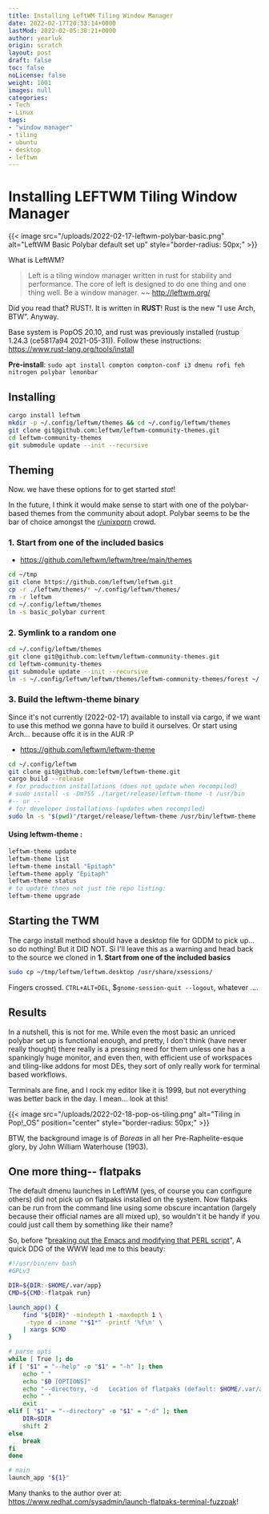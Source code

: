```yaml
---
title: Installing LeftWM Tiling Window Manager
date: 2022-02-17T20:33:14+0000
lastMod: 2022-02-05:38:21+0000
author: yearluk
origin: scratch
layout: post
draft: false
toc: false
noLicense: false
weight: 1001
images: null
categories:
- Tech
- Linux
tags:
- "window manager"
- tiling
- ubuntu
- desktop
- leftwm
---
```


# Installing LEFTWM Tiling Window Manager

{{< image src="/uploads/2022-02-17-leftwm-polybar-basic.png" alt="LeftWM Basic Polybar default set up" style="border-radius: 50px;" >}}

What is LeftWM?
> Left is a tiling window manager written in rust for stability and performance. The core of left is designed to do one thing and one thing well. Be a window manager.
> ~~ http://leftwm.org/

Did you read that? RUST!. It is written in **RUST**! Rust is the new "I use Arch, BTW". Anyway.

Base system is PopOS 20.10, and rust was previously installed (rustup 1.24.3 (ce5817a94 2021-05-31)). Follow these instructions: https://www.rust-lang.org/tools/install

**Pre-install**:  `sudo apt install compton compton-conf i3 dmenu rofi feh nitrogen polybar lemonbar`

## Installing
```bash
cargo install leftwm
mkdir -p ~/.config/leftwm/themes && cd ~/.config/leftwm/themes
git clone git@github.com:leftwm/leftwm-community-themes.git
cd leftwm-community-themes
git submodule update --init --recursive
```

## Theming
Now. we have these options for to get started *stat*!

In the future, I think it would make sense to start with one of the polybar-based themes from the community about adopt. Polybar seems to be the bar of choice amongst the [r/unixporn](https://reddit.com/r/unixporn) crowd.

### 1. Start from one of the included basics
- <https://github.com/leftwm/leftwm/tree/main/themes>

```bash
cd ~/tmp
git clone https://github.com/leftwm/leftwm.git
cp -r ./leftwm/themes/* ~/.config/leftwm/themes/
rm -r leftwm
cd ~/.config/leftwm/themes
ln -s basic_polybar current
```

### 2. Symlink to a random one

```bash
cd ~/.config/leftwm/themes
git clone git@github.com:leftwm/leftwm-community-themes.git
cd leftwm-community-themes
git submodule update --init --recursive
ln -s ~/.config/leftwm/leftwm/themes/leftwm-community-themes/forest ~/.config/leftwm/leftwm/themes/current

```

### 3. Build the leftwm-theme binary
Since it's not currently (2022-02-17) available to install via cargo, if we want to use this method we gonna have to build it ourselves. Or start using Arch... because offc it is in the AUR :P

- <https://github.com/leftwm/leftwm-theme>

```bash
cd ~/.config/leftwm
git clone git@github.com:leftwm/leftwm-theme.git
cargo build --release
# for production installations (does not update when recompiled)
# sudo install -s -Dm755 ./target/release/leftwm-theme -t /usr/bin
#-- or --
# for developer installations (updates when recompiled)
sudo ln -s "$(pwd)"/target/release/leftwm-theme /usr/bin/leftwm-theme
```

#### Using leftwm-theme :

```bash
leftwm-theme update
leftwm-theme list
leftwm-theme install "Epitaph"
leftwm-theme apply "Epitaph"
leftwm-theme status
# to update thmes not just the repo listing:
leftwm-theme upgrade
```

## Starting the TWM

The cargo install method should have a desktop file for GDDM to pick up... so do nothing! But it DID NOT. Si I'll leave this as a warning and head back to the source we cloned in **1. Start from  one of the included basics**

```bash
sudo cp ~/tmp/leftwm/leftwm.desktop /usr/share/xsessions/
```


Fingers crossed. `CTRL+ALT+DEL`, $`gnome-session-quit --logout`, whatever ....

## Results
In a nutshell, this is not for me. While even the most basic an unriced polybar set up is functional enough, and pretty, I don't think (have never really thought) there really is a pressing need for them unless one has a spankingly huge monitor, and even then, with efficient use of workspaces and tiling-like addons for most DEs, they sort of only really work for terminal based workflows.

Terminals are fine, and I rock my editor like it is 1999, but not everything was better back in the day. I mean... look at this!

{{< image src="/uploads/2022-02-18-pop-os-tiling.png" alt="Tiling in Pop!_OS" position="center" style="border-radius: 50px;" >}}

BTW, the background image is of *Boreas* in all her Pre-Raphelite-esque glory, by John William Waterhouse (1903).

## One more thing-- flatpaks
The default dmenu launches in LeftWM (yes, of course you can configure others) did not pick up on flatpaks installed on the system. Now flatpaks can be run from the command line using some obscure incantation (largely because their official names are all mixed up), so wouldn't it be handy if you could just call them by something *like* their name?

So, before "[breaking out the Emacs and modifying that PERL script](https://youtu.be/BPazh2kDdvA?t=221)", A quick DDG of the WWW lead me to this beauty:

```bash
#!/usr/bin/env bash
#GPLv3

DIR=${DIR:-$HOME/.var/app}
CMD=${CMD:-flatpak run}

launch_app() {
    find "${DIR}" -mindepth 1 -maxdepth 1 \
     -type d -iname "*$1*" -printf '%f\n' \
    | xargs $CMD
}

# parse opts
while [ True ]; do
if [ "$1" = "--help" -o "$1" = "-h" ]; then
    echo " "
    echo "$0 [OPTIONS]"
    echo "--directory, -d   Location of flatpaks (default: $HOME/.var/app"
    echo " "
    exit
elif [ "$1" = "--directory" -o "$1" = "-d" ]; then
    DIR=$DIR
    shift 2
else
    break
fi
done

# main
launch_app "${1}"
```

Many thanks to the author over at: https://www.redhat.com/sysadmin/launch-flatpaks-terminal-fuzzpak!
